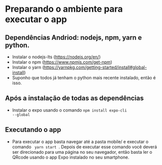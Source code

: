 # Preparando o ambiente para executar o app

## Dependências Andriod: nodejs, npm, yarn e python.
 - Instalar o nodejs-lts (https://nodejs.org/en/)
 - Instalar o npm (https://www.npmjs.com/get-npm)
 - Instalar o yarn (https://yarnpkg.com/getting-started/install#global-install)
 - Suponho que todos já tenham o python mais recente instalado, então é isso.
## Após a instalação de todas as dependências
 - Instalar o expo usando o comando <code>npm install expo-cli --global</code>
## Executando o app
 - Para executar o app basta navegar até a pasta mobile/ e executar o comando <code> yarn start </code>. Depois de executar esse comando você deverá ser direcionado para uma página no seu navegador, então basta ler o QRcode usando o app Expo instalado no seu smartphone.